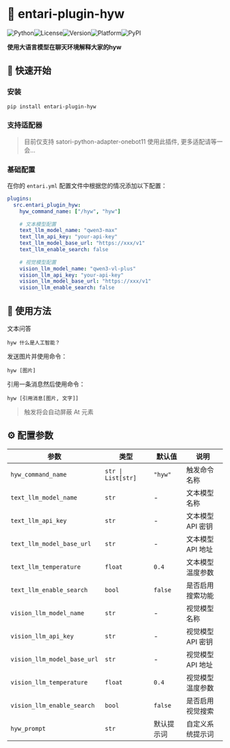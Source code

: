 # 🤖 entari-plugin-hyw


![Python](https://img.shields.io/badge/Python-3.8+-blue.svg)![License](https://img.shields.io/badge/License-MIT-green.svg)![Version](https://img.shields.io/badge/Version-0.1.1-orange.svg)![Platform](https://img.shields.io/badge/Platform-Entari-purple.svg)![PyPI]()

**使用大语言模型在聊天环境解释大家的hyw**

</div>


## 🚀 快速开始

### 安装

```bash
pip install entari-plugin-hyw
```

### 支持适配器

> 目前仅支持 satori-python-adapter-onebot11 使用此插件, 更多适配请等一会...

### 基础配置

在你的 `entari.yml` 配置文件中根据您的情况添加以下配置：

```yaml
plugins:
  src.entari_plugin_hyw:
    hyw_command_name: ["/hyw", "hyw"]
    
    # 文本模型配置
    text_llm_model_name: "qwen3-max"
    text_llm_api_key: "your-api-key"
    text_llm_model_base_url: "https://xxx/v1"
    text_llm_enable_search: false
    
    # 视觉模型配置
    vision_llm_model_name: "qwen3-vl-plus"
    vision_llm_api_key: "your-api-key"
    vision_llm_model_base_url: "https://xxx/v1"
    vision_llm_enable_search: false
```

## 📖 使用方法

文本问答

```
hyw 什么是人工智能？
```


发送图片并使用命令：

```
hyw [图片]
```

引用一条消息然后使用命令：

```
hyw [引用消息[图片, 文字]]
```

> 触发将会自动屏蔽 At 元素

## ⚙️ 配置参数

| 参数 | 类型 | 默认值 | 说明 |
|------|------|--------|------|
| `hyw_command_name` | `str \| List[str]` | `"hyw"` | 触发命令名称 |
| `text_llm_model_name` | `str` | - | 文本模型名称 |
| `text_llm_api_key` | `str` | - | 文本模型 API 密钥 |
| `text_llm_model_base_url` | `str` | - | 文本模型 API 地址 |
| `text_llm_temperature` | `float` | `0.4` | 文本模型温度参数 |
| `text_llm_enable_search` | `bool` | `false` | 是否启用搜索功能 |
| `vision_llm_model_name` | `str` | - | 视觉模型名称 |
| `vision_llm_api_key` | `str` | - | 视觉模型 API 密钥 |
| `vision_llm_model_base_url` | `str` | - | 视觉模型 API 地址 |
| `vision_llm_temperature` | `float` | `0.4` | 视觉模型温度参数 |
| `vision_llm_enable_search` | `bool` | `false` | 是否启用视觉搜索 |
| `hyw_prompt` | `str` | 默认提示词 | 自定义系统提示词 |





